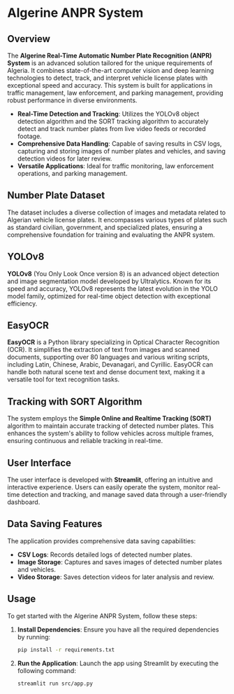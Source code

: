 # Algerine ANPR System

## Overview

The **Algerine Real-Time Automatic Number Plate Recognition (ANPR) System** is an advanced solution tailored for the unique requirements of Algeria. It combines state-of-the-art computer vision and deep learning technologies to detect, track, and interpret vehicle license plates with exceptional speed and accuracy. This system is built for applications in traffic management, law enforcement, and parking management, providing robust performance in diverse environments.

- **Real-Time Detection and Tracking**: Utilizes the YOLOv8 object detection algorithm and the SORT tracking algorithm to accurately detect and track number plates from live video feeds or recorded footage.
- **Comprehensive Data Handling**: Capable of saving results in CSV logs, capturing and storing images of number plates and vehicles, and saving detection videos for later review.
- **Versatile Applications**: Ideal for traffic monitoring, law enforcement operations, and parking management.

## Number Plate Dataset

The dataset includes a diverse collection of images and metadata related to Algerian vehicle license plates. It encompasses various types of plates such as standard civilian, government, and specialized plates, ensuring a comprehensive foundation for training and evaluating the ANPR system.

## YOLOv8

**YOLOv8** (You Only Look Once version 8) is an advanced object detection and image segmentation model developed by Ultralytics. Known for its speed and accuracy, YOLOv8 represents the latest evolution in the YOLO model family, optimized for real-time object detection with exceptional efficiency.

## EasyOCR

**EasyOCR** is a Python library specializing in Optical Character Recognition (OCR). It simplifies the extraction of text from images and scanned documents, supporting over 80 languages and various writing scripts, including Latin, Chinese, Arabic, Devanagari, and Cyrillic. EasyOCR can handle both natural scene text and dense document text, making it a versatile tool for text recognition tasks.

## Tracking with SORT Algorithm

The system employs the **Simple Online and Realtime Tracking (SORT)** algorithm to maintain accurate tracking of detected number plates. This enhances the system's ability to follow vehicles across multiple frames, ensuring continuous and reliable tracking in real-time.

## User Interface

The user interface is developed with **Streamlit**, offering an intuitive and interactive experience. Users can easily operate the system, monitor real-time detection and tracking, and manage saved data through a user-friendly dashboard.

## Data Saving Features

The application provides comprehensive data saving capabilities:
- **CSV Logs**: Records detailed logs of detected number plates.
- **Image Storage**: Captures and saves images of detected number plates and vehicles.
- **Video Storage**: Saves detection videos for later analysis and review.

## Usage

To get started with the Algerine ANPR System, follow these steps:

1. **Install Dependencies**:
   Ensure you have all the required dependencies by running:
   ```sh
   pip install -r requirements.txt
   ```

2. **Run the Application**:
   Launch the app using Streamlit by executing the following command:
   ```sh
   streamlit run src/app.py
   ```